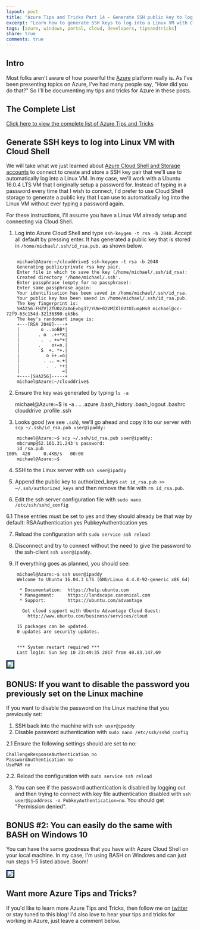 ```yaml
---
layout: post
title: "Azure Tips and Tricks Part 14 - Generate SSH public key to log into Linux VM with Cloud Shell"
excerpt: "Learn how to generate SSH keys to log into a Linux VM with Cloud Shell and BASH on Windows 10"
tags: [azure, windows, portal, cloud, developers, tipsandtricks]
share: true
comments: true
---
```


## Intro

Most folks aren't aware of how powerful the [Azure](http://www.azure.com) platform really is. As I've been presenting topics on Azure, I've had many people say, "How did you do that?" So I'll be documenting my tips and tricks for Azure in these posts.

## The Complete List

[Click here to view the complete list of Azure Tips and Tricks ](http://michaelcrump.net/azure-tips-and-tricks-complete-list/)

## Generate SSH keys to log into Linux VM with Cloud Shell

We will take what we just learned about [Azure Cloud Shell and Storage accounts](http://michaelcrump.net/azure-tips-and-tricks13/) to connect to create and store a SSH key pair that we'll use to automatically log into a Linux VM. In my case, we'll work with a Ubuntu 16.0.4 LTS VM that I originally setup a password for. Instead of typing in a password every time that I wish to connect, I'd prefer to use Cloud Shell storage to generate a public key that I can use to automatically log into the Linux VM without ever typing a password again. 

For these instructions, I'll assume you have a Linux VM already setup and connecting via Cloud Shell. 

1. Log into Azure Cloud Shell and type `ssh-keygen -t rsa -b 2048`. Accept all default by pressing enter. It has generated a public key that is stored in `/home/michael/.ssh/id_rsa.pub.` as shown below. 

```

	michael@Azure:~/clouddrive$ ssh-keygen -t rsa -b 2048
	Generating public/private rsa key pair.
	Enter file in which to save the key (/home/michael/.ssh/id_rsa):
	Created directory '/home/michael/.ssh'.
	Enter passphrase (empty for no passphrase):
	Enter same passphrase again:
	Your identification has been saved in /home/michael/.ssh/id_rsa.
	Your public key has been saved in /home/michael/.ssh/id_rsa.pub.
	The key fingerprint is:
	SHA256:FHZVjZfU0zZaXoEvbg37/YUW+02VMIXl6UtUIumpHs0 michael@cc-72f9-63c154d-32136390-qk3bs
	The key's randomart image is:
	+---[RSA 2048]----+
	|        o ..ooBB*|
	|       . o  .++*X|
	|        .  . +=*+|
	|       .    o+=o.|
	|        S  +. *+.|
	|          o E+.=o|
	|         . .. =.+|
	|          .  . ++|
	|                =|
	+----[SHA256]-----+
	michael@Azure:~/clouddrive$

```

2. Ensure the key was generated by typing `ls -a`

	michael@Azure:~$ ls -a
	.  ..  .azure  .bash_history  .bash_logout  .bashrc  clouddrive  .profile  .ssh

3. Looks good (we see `.ssh`), we'll go ahead and copy it to our server with `scp ~/.ssh/id_rsa.pub user@ipaddy:`
```
	michael@Azure:~$ scp ~/.ssh/id_rsa.pub user@ipaddy:
	mbcrump@52.161.31.243's password:
	id_rsa.pub                                                                                                                                                                                                                       100%  420     0.4KB/s   00:00
	michael@Azure:~$
```

4. SSH to the Linux server with `ssh user@ipaddy`

5. Append the public key to authorized_keys `cat id_rsa.pub >> ~/.ssh/authorized_keys` and then remove the file with `rm id_rsa.pub`. 

6. Edit the ssh server configuration file with `sudo nano /etc/ssh/sshd_config`

6.1 These entries must be set to yes and they should already be that way by default:
	RSAAuthentication yes
	PubkeyAuthentication yes

7. Reload the configuration with `sudo service ssh reload`

8. Disconnect and try to connect without the need to give the password to the ssh-client `ssh user@ipaddy`.

9. If everything goes as planned, you should see: 
```
	michael@Azure:~$ ssh user@ipaddy
	Welcome to Ubuntu 16.04.3 LTS (GNU/Linux 4.4.0-92-generic x86_64)
	
	 * Documentation:  https://help.ubuntu.com
	 * Management:     https://landscape.canonical.com
	 * Support:        https://ubuntu.com/advantage
	
	  Get cloud support with Ubuntu Advantage Cloud Guest:
	    http://www.ubuntu.com/business/services/cloud
	
	15 packages can be updated.
	0 updates are security updates.
	
	
	*** System restart required ***
	Last login: Sun Sep 10 23:49:35 2017 from 40.83.147.69
```

<img style="border:3px solid #021a40" src="http://michaelcrump.net/files/cloudshellpersistdata.gif">

## BONUS: If you want to disable the password you previously set on the Linux machine

If you want to disable the password on the Linux machine that you previously set:  

1. SSH back into the machine with `ssh user@ipaddy`
2. Disable password authentication with `sudo nano /etc/ssh/sshd_config`

2.1 Ensure the following settings should are set to no:

	ChallengeResponseAuthentication no
	PasswordAuthentication no
	UsePAM no

2.2. Reload the configuration with `sudo service ssh reload`

3. You can see if the password authentication is disabled by logging out and then trying to connect with key file authentication disabled with `ssh user@ipaddress -o PubkeyAuthentication=no`. You should get "Permission denied". 

## BONUS #2: You can easily do the same with BASH on Windows 10

You can have the same goodness that you have with Azure Cloud Shell on your local machine. In my case, I'm using BASH on Windows and can just run steps 1-5 listed above. Boom! 

<img style="border:3px solid #021a40" src="http://michaelcrump.net/files/cloudshellcapturebash.gif">


## Want more Azure Tips and Tricks?

If you'd like to learn more Azure Tips and Tricks, then follow me on [twitter](http://twitter.com/mbcrump) or stay tuned to this blog! I'd also love to hear your tips and tricks for working in Azure, just leave a comment below. 